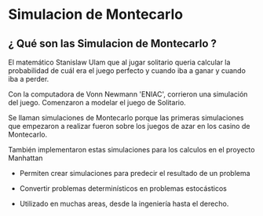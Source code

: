 # Simulacion de Montecarlo

## ¿ Qué son las Simulacion de Montecarlo ?

El matemático Stanislaw Ulam que al jugar solitario queria calcular la probabilidad de cuál era el juego perfecto y cuando iba a ganar y cuando iba a perder.

Con la computadora de Vonn Newmann 'ENIAC', corrieron una simulación del juego. Comenzaron a modelar el juego de Solitario. 

Se llaman simulaciones de Montecarlo porque las primeras simulaciones que empezaron a realizar fueron sobre los juegos de azar en los casino de Montecarlo.

También implementaron estas simulaciones para los calculos en el proyecto Manhattan

- Permiten crear simulaciones para predecir el resultado de un problema

- Convertir problemas determinísticos en problemas estocásticos 

- Utilizado en muchas areas, desde la ingeniería hasta el derecho.

